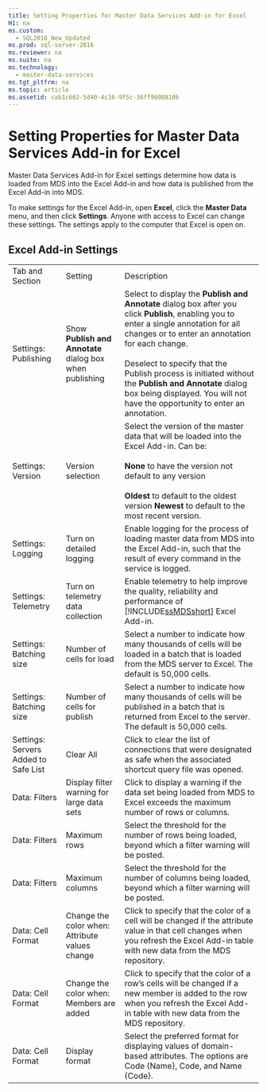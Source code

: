 ```yaml
---
title: Setting Properties for Master Data Services Add-in for Excel
H1: na
ms.custom: 
  - SQL2016_New_Updated
ms.prod: sql-server-2016
ms.reviewer: na
ms.suite: na
ms.technology: 
  - master-data-services
ms.tgt_pltfrm: na
ms.topic: article
ms.assetid: cab1c662-5d40-4c16-9f5c-36ff9608810b
---
```

# Setting Properties for Master Data Services Add-in for Excel
  Master Data Services Add\-in for Excel settings determine how data is loaded from MDS into the Excel Add\-in and how data is published from the Excel Add\-in into MDS.  
  
 To make settings for the Excel Add\-in, open **Excel**, click the **Master Data** menu, and then click **Settings**. Anyone with access to Excel can change these settings. The settings apply to the computer that Excel is open on.  
  
## Excel Add\-in Settings  
  
||||  
|-|-|-|  
|Tab and Section|Setting|Description|  
|Settings: Publishing|Show **Publish and Annotate** dialog box when publishing|Select to display the **Publish and Annotate** dialog box after you click **Publish**, enabling you to enter a single annotation for all changes or to enter an annotation for each change.<br /><br /> Deselect to specify that the Publish process is initiated without the **Publish and Annotate** dialog box being displayed. You will not have the opportunity to enter an annotation.|  
|Settings: Version|Version selection|Select the version of the master data that will be loaded into the Excel Add\-in. Can be:<br /><br /> **None** to have the version not default to any version<br /><br /> **Oldest** to default to the oldest version **Newest** to default to the most recent version.|  
|Settings: Logging|Turn on detailed logging|Enable logging for the process of loading master data from MDS into the Excel Add\-in, such that the  result of every command in the service is logged.|  
|Settings: Telemetry|Turn on telemetry data collection|Enable telemetry to help improve the quality, reliability and performance of [!INCLUDE[ssMDSshort](../../Token/Other/ssMDSshort_md.md)] Excel Add\-in.|  
|Settings: Batching size|Number of cells for load|Select a number to indicate how many thousands of cells will be loaded in a batch that is loaded from the MDS server to Excel. The default is 50,000 cells.|  
|Settings: Batching size|Number of cells for publish|Select a number to indicate how many thousands of cells will be published in a batch that is returned from Excel to the server. The default is 50,000 cells.|  
|Settings: Servers Added to Safe List|Clear All|Click to clear the list of connections that were designated as safe when the associated shortcut query file was opened.|  
|Data: Filters|Display filter warning for large data sets|Click to display a warning if the data set being loaded from MDS to Excel exceeds the maximum number of rows or columns.|  
|Data: Filters|Maximum rows|Select the threshold for the number of rows being loaded, beyond which a filter warning will be posted.|  
|Data: Filters|Maximum columns|Select the threshold for the number of columns being loaded, beyond which a filter warning will be posted.|  
|Data: Cell Format|Change the color when: Attribute values change|Click to specify that the color of a cell will be changed if the attribute value in that cell changes when you refresh the Excel Add\-in table with new data from the MDS repository.|  
|Data: Cell Format|Change the color when: Members are added|Click to specify that the color of a row’s cells will be changed if a new member is added to the row when you refresh the Excel Add\-in table with new data from the MDS repository.|  
|Data: Cell Format|Display format|Select the preferred format for displaying values of domain\-based attributes. The options are Code {Name}, Code, and Name {Code}.|  
  
  